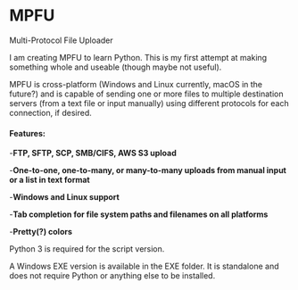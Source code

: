 # MPFU
Multi-Protocol File Uploader

I am creating MPFU to learn Python. This is my first attempt at making something whole and useable (though maybe not useful). 

MPFU is cross-platform (Windows and Linux currently, macOS in the future?) and is capable of sending one or more files to multiple destination servers (from a text file or input manually) using different protocols for each connection, if desired. 

#### Features:
-**FTP, SFTP, SCP, SMB/CIFS, AWS S3 upload**

-**One-to-one, one-to-many, or many-to-many uploads from manual input or a list in text format**

-**Windows and Linux support**

-**Tab completion for file system paths and filenames on all platforms**

-**Pretty(?) colors**

Python 3 is required for the script version.

A Windows EXE version is available in the EXE folder. It is standalone and does not require Python or anything else to be installed.

